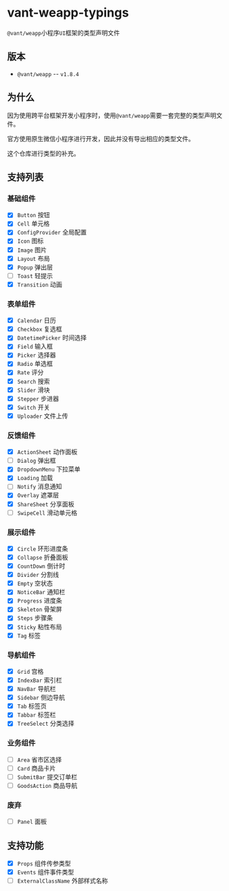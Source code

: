 # vant-weapp-typings

`@vant/weapp`小程序`UI`框架的类型声明文件

## 版本

- `@vant/weapp` -- `v1.8.4`

## 为什么

因为使用跨平台框架开发小程序时，使用`@vant/weapp`需要一套完整的类型声明文件。

官方使用原生微信小程序进行开发，因此并没有导出相应的类型文件。

这个仓库进行类型的补充。

## 支持列表

### 基础组件

- [x] `Button` 按钮
- [x] `Cell` 单元格
- [x] `ConfigProvider` 全局配置
- [x] `Icon` 图标
- [x] `Image` 图片
- [x] `Layout` 布局
- [x] `Popup` 弹出层
- [ ] `Toast` 轻提示
- [x] `Transition` 动画

### 表单组件

- [x] `Calendar` 日历
- [x] `Checkbox` 复选框
- [x] `DatetimePicker` 时间选择
- [x] `Field` 输入框
- [x] `Picker` 选择器
- [x] `Radio` 单选框
- [x] `Rate` 评分
- [x] `Search` 搜索
- [x] `Slider` 滑块
- [x] `Stepper` 步进器
- [x] `Switch` 开关
- [x] `Uploader` 文件上传

### 反馈组件

- [x] `ActionSheet` 动作面板
- [ ] `Dialog` 弹出框
- [x] `DropdownMenu` 下拉菜单
- [x] `Loading` 加载
- [ ] `Notify` 消息通知
- [x] `Overlay` 遮罩层
- [x] `ShareSheet` 分享面板
- [ ] `SwipeCell` 滑动单元格

### 展示组件
- [x] `Circle` 环形进度条
- [x] `Collapse` 折叠面板
- [x] `CountDown` 倒计时
- [x] `Divider` 分割线
- [x] `Empty` 空状态
- [x] `NoticeBar` 通知栏
- [x] `Progress` 进度条
- [x] `Skeleton` 骨架屏
- [x] `Steps` 步骤条
- [x] `Sticky` 粘性布局
- [x] `Tag` 标签

### 导航组件
- [x] `Grid` 宫格
- [x] `IndexBar` 索引栏
- [x] `NavBar` 导航栏
- [x] `Sidebar` 侧边导航
- [x] `Tab` 标签页
- [x] `Tabbar` 标签栏
- [x] `TreeSelect` 分类选择

### 业务组件
- [ ] `Area` 省市区选择
- [ ] `Card` 商品卡片
- [ ] `SubmitBar` 提交订单栏
- [ ] `GoodsAction` 商品导航

### 废弃
- [ ] `Panel` 面板

## 支持功能

- [x] `Props` 组件传参类型
- [x] `Events` 组件事件类型
- [ ] `ExternalClassName` 外部样式名称